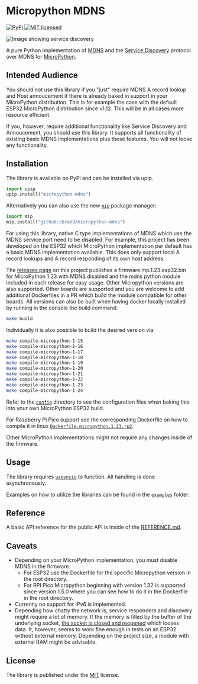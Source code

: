 # Micropython MDNS

[![PyPi](https://img.shields.io/pypi/v/micropython-mdns) ![MIT licensed](https://img.shields.io/pypi/l/micropython-mdns)](https://pypi.org/project/micropython-mdns/)

![Image showing service discovery](https://raw.githubusercontent.com/cbrand/micropython-mdns/main/images/service-discovery.gif)

A pure Python implementation of [MDNS](https://tools.ietf.org/html/rfc6762) and the [Service Discovery](https://tools.ietf.org/html/rfc6763) protocol over MDNS
for [MicroPython](https://micropython.org/).

## Intended Audience

You should not use this library if you "just" require MDNS A record lookup and Host annoucement if there is already baked in support in your MicroPython distribution.
This is for example the case with the default ESP32 MicroPython distribution since v1.12. This will be in all cases more resource efficient.

If you, however, require additional functionality like Service Discovery and Annoucement, you should use this library. It supports all functionality of existing
basic MDNS implementations plus these features. You will not loose any functionality.

## Installation

The library is available on PyPi and can be installed via upip.

```python
import upip
upip.install("micropython-mdns")
```

Alternatively you can also use the new [`mip`](https://docs.micropython.org/en/latest/reference/packages.html#installing-packages-with-mip) package manager:

```python
import mip
mip.install("github:cbrand/micropython-mdns")
```

For using this library, native C type implementations of MDNS which use the MDNS service port need to be disabled. For example, this project has been developed
on the ESP32 which MicroPython implementation per default has a basic MDNS implementation available. This does only support local A record lookups and A record
responding of its own host address.

The [releases page](https://github.com/cbrand/micropython-mdns/releases) on this project publishes a firmware.mp.1.23.esp32.bin for MicroPython 1.23 with MDNS disabled and the mdns python module included in each release for easy usage. Other Micropython versions are also supported. Other boards are supported and you are welcome to add additional Dockerfiles in a PR which build the module compatible for other boards.
All versions can also be built when having docker locally installed by running in the console the build command:

```bash
make build
```

Individually it is also possible to build the desired version via:

```bash
make compile-micropython-1-15
make compile-micropython-1-16
make compile-micropython-1-17
make compile-micropython-1-18
make compile-micropython-1-19
make compile-micropython-1-20
make compile-micropython-1-21
make compile-micropython-1-22
make compile-micropython-1-23
make compile-micropython-1-24
```

Refer to the [`config`](https://github.com/cbrand/micropython-mdns/tree/main/config/boards) directory to see the configuration files when baking this into your own MicroPython ESP32 build.

For Raspberry Pi Pico support see the corresponding Dockerfile on how to compile it in linux [`Dockerfile.micropython.1.23.rp2`](https://github.com/cbrand/micropython-mdns/tree/main/Dockerfile.micropython.1.23.rp2).

Other MicroPython implementations might not require any changes inside of the firmware.

## Usage

The library requires [`uasyncio`](https://docs.micropython.org/en/latest/library/uasyncio.html) to function. All handling is done asynchronously.

Examples on how to utilize the libraries can be found in the [`examples`](https://github.com/cbrand/micropython-mdns/tree/main/examples) folder.

## Reference

A basic API reference for the public API is inside of the [REFERENCE.md](https://github.com/cbrand/micropython-mdns/blob/main/REFERENCE.md).

## Caveats

- Depending on your MicroPython implementation, you must disable MDNS in the firmware.
  - For ESP32 use the Dockerfile for the specific Micropython version in the root directory.
  - For RPI Pico Micropython beginning with version 1.32 is supported since version 1.5.0 where you can see how to do it in the Dockerfile in the root directory.
- Currently no support for IPv6 is implemented.
- Depending how chatty the network is, service responders and discovery might require a lot of memory. If the memory is filled by the buffer of the underlying socket, [the socket is closed and reopened](https://github.com/cbrand/micropython-mdns/blob/d3dd54f809629ca41c525f5dec86963a6d75e903/src/mdns_client/client.py#L100) which looses data. It, however, seems to work fine enough in tests on an ESP32 without external memory. Depending on the project size, a module with external RAM might be advisable.

## License

The library is published under the [MIT](https://github.com/cbrand/micropython-mdns/blob/main/LICENSE) license.
